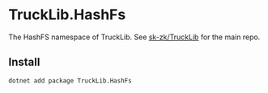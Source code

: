 # TruckLib.HashFs

The HashFS namespace of TruckLib. See [sk-zk/TruckLib](https://github.com/sk-zk/TruckLib) for the main repo.

## Install
```sh
dotnet add package TruckLib.HashFs
```
